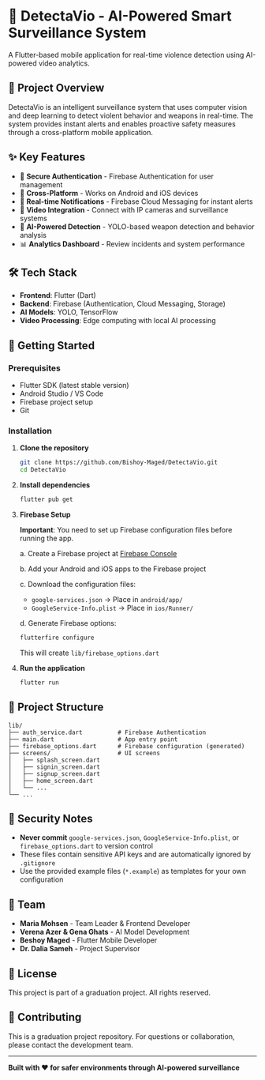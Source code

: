 # 🚨 DetectaVio - AI-Powered Smart Surveillance System

A Flutter-based mobile application for real-time violence detection using AI-powered video analytics.

## 🎯 Project Overview

DetectaVio is an intelligent surveillance system that uses computer vision and deep learning to detect violent behavior and weapons in real-time. The system provides instant alerts and enables proactive safety measures through a cross-platform mobile application.

## ✨ Key Features

- 🔐 **Secure Authentication** - Firebase Authentication for user management
- 📱 **Cross-Platform** - Works on Android and iOS devices
- 🔔 **Real-time Notifications** - Firebase Cloud Messaging for instant alerts
- 🎥 **Video Integration** - Connect with IP cameras and surveillance systems
- 🧠 **AI-Powered Detection** - YOLO-based weapon detection and behavior analysis
- 📊 **Analytics Dashboard** - Review incidents and system performance

## 🛠 Tech Stack

- **Frontend**: Flutter (Dart)
- **Backend**: Firebase (Authentication, Cloud Messaging, Storage)
- **AI Models**: YOLO, TensorFlow
- **Video Processing**: Edge computing with local AI processing

## 🚀 Getting Started

### Prerequisites

- Flutter SDK (latest stable version)
- Android Studio / VS Code
- Firebase project setup
- Git

### Installation

1. **Clone the repository**
   ```bash
   git clone https://github.com/Bishoy-Maged/DetectaVio.git
   cd DetectaVio
   ```

2. **Install dependencies**
   ```bash
   flutter pub get
   ```

3. **Firebase Setup**
   
   **Important**: You need to set up Firebase configuration files before running the app.
   
   a. Create a Firebase project at [Firebase Console](https://console.firebase.google.com/)
   
   b. Add your Android and iOS apps to the Firebase project
   
   c. Download the configuration files:
      - `google-services.json` → Place in `android/app/`
      - `GoogleService-Info.plist` → Place in `ios/Runner/`
   
   d. Generate Firebase options:
      ```bash
      flutterfire configure
      ```
      This will create `lib/firebase_options.dart`

4. **Run the application**
   ```bash
   flutter run
   ```

## 📁 Project Structure

```
lib/
├── auth_service.dart          # Firebase Authentication
├── main.dart                  # App entry point
├── firebase_options.dart      # Firebase configuration (generated)
├── screens/                   # UI screens
│   ├── splash_screen.dart
│   ├── signin_screen.dart
│   ├── signup_screen.dart
│   ├── home_screen.dart
│   └── ...
└── ...
```

## 🔐 Security Notes

- **Never commit** `google-services.json`, `GoogleService-Info.plist`, or `firebase_options.dart` to version control
- These files contain sensitive API keys and are automatically ignored by `.gitignore`
- Use the provided example files (`*.example`) as templates for your own configuration

## 👥 Team

- **Maria Mohsen** - Team Leader & Frontend Developer
- **Verena Azer & Gena Ghats** - AI Model Development
- **Beshoy Maged** - Flutter Mobile Developer
- **Dr. Dalia Sameh** - Project Supervisor

## 📄 License

This project is part of a graduation project. All rights reserved.

## 🤝 Contributing

This is a graduation project repository. For questions or collaboration, please contact the development team.

---

**Built with ❤️ for safer environments through AI-powered surveillance**
